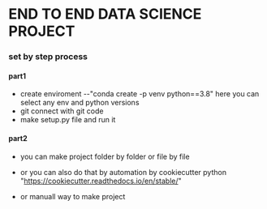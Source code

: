 # END TO END DATA SCIENCE PROJECT

### set by step process

#### part1
- create enviroment --"conda create -p venv python==3.8" here you can select any env and python versions
- git connect with git code
- make setup.py file and run it

#### part2
- you can make project folder by folder or file by file
- or you can also do that by automation by cookiecutter python "https://cookiecutter.readthedocs.io/en/stable/"

- or manuall way to make project

